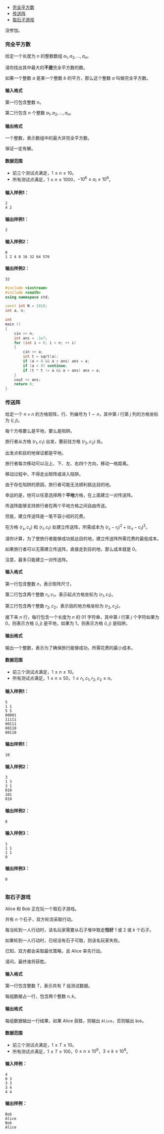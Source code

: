 
<!-- @import "[TOC]" {cmd="toc" depthFrom=1 depthTo=6 orderedList=false} -->

<!-- code_chunk_output -->

- [完全平方数](#完全平方数)
- [传送阵](#传送阵)
- [取石子游戏](#取石子游戏)

<!-- /code_chunk_output -->

没参加。

### 完全平方数

给定一个长度为 $n$ 的整数数组 $a_1,a_2,...,a_n$。

请你找出其中最大的<strong>不是</strong>完全平方数的数。

如果一个整数 $a$ 是某一个整数 $b$ 的平方，那么这个整数 $a$ 叫做完全平方数。

<h4>输入格式</h4>

第一行包含整数 $n$。

第二行包含 $n$ 个整数 $a_1,a_2,...,a_n$。

<h4>输出格式</h4>

一个整数，表示数组中的最大非完全平方数。

保证一定有解。

<h4>数据范围</h4>

- 前三个测试点满足，$1 \le n \le 10$。
- 所有测试点满足，$1 \le n \le 1000$，$-10^6 \le a_i \le 10^6$。

<h4>输入样例1：</h4>

```
2
4 2
```

<h4>输出样例1：</h4>

```
2
```

<h4>输入样例2：</h4>

```
8
1 2 4 8 16 32 64 576
```

<h4>输出样例2：</h4>

```
32
```

```cpp
#include <iostream>
#include <cmath>
using namespace std;

const int N = 1010;
int a, n;

int
main ()
{
    cin >> n;
    int ans = -1e7;
    for (int i = 0; i < n; ++ i)
    {
        cin >> a;
        int t = sqrt(a);
        if (a < 0 && a > ans) ans = a;
        if (a < 0) continue;
        if (t * t != a && a > ans) ans = a;
    }
    cout << ans;
    return 0;
}
```

### 传送阵

给定一个 $n \times n$ 的方格矩阵，行、列编号为 $1 \sim n$，其中第 $i$ 行第 $j$ 列的方格坐标为 $(i,j)$。

每个方格要么是平地，要么是陷阱。

旅行者从方格 $(r_1,c_1)$ 出发，要前往方格 $(r_2,c_2)$ 处。

出发点和目的地保证都是平地。

旅行者每次移动可以沿上、下、左、右四个方向，移动一格距离。

移动过程中，不得走出矩阵或进入陷阱。

由于存在陷阱的原因，旅行者可能无法顺利抵达目的地。

幸运的是，他可以任意选择两个<strong>平地</strong>方格，在上面建立一对传送阵。

传送阵能够支持旅行者在两个平地方格之间自由传送。

但是，建立传送阵是一笔不容小视的花费。

在方格 $(r_s,c_s)$ 和 $(r_t,c_t)$ 处建立传送阵，所需成本为 $(r_s-r_t)^2+(c_s-c_t)^2$。

请你计算，为了使旅行者能够成功抵达目的地，建立传送阵所需花费的最低成本。

如果旅行者可以无需建立传送阵，直接走到目的地，那么成本就是 $0$。

注意，最多只能建立一对传送阵。

<h4>输入格式</h4>

第一行包含整数 $n$，表示矩阵尺寸。

第二行包含两个整数 $r_1,c_1$，表示起点方格坐标为 $(r_1,c_1)$。

第三行包含两个整数 $r_2,c_2$，表示目的地方格坐标为 $(r_2,c_2)$。

接下来 $n$ 行，每行包含一个长度为 $n$ 的 $01$ 字符串，其中第 $i$ 行第 $j$ 个字符如果为 $0$，则表示方格 $(i,j)$ 是平地，如果为 $1$，则表示方格 $(i,j)$ 是陷阱。

<h4>输出格式</h4>

输出一个整数，表示为了确保旅行能够成功，所需花费的最小成本。

<h4>数据范围</h4>

- 前三个测试点满足，$1 \le n \le 10$。
- 所有测试点满足，$1 \le n \le 50$，$1 \le r_1,c_1,r_2,c_2 \le n$。

<h4>输入样例1：</h4>

```
5
1 1
5 5
00001
11111
00111
00110
00110
```

<h4>输出样例1：</h4>

```
10
```

<h4>输入样例2：</h4>

```
3
1 3
3 1
010
101
010
```

<h4>输出样例2：</h4>

```
8
```

<h4>输入样例3：</h4>

```
1
1 1
1 1
0
```

<h4>输出样例3：</h4>

```
0
```

```cpp

```

### 取石子游戏

Alice 和 Bob 正在玩一个取石子游戏。

共有 $n$ 个石子，双方轮流采取行动。

每当轮到一人行动时，该名玩家需要从石子堆中取走<strong>恰好</strong> $1$ 或 $2$ 或 $k$ 个石子。

如果轮到一人行动时，已经没有石子可取，则该名玩家失败。

已知，双方都会采取最优策略，且 Alice 率先行动。

请问，最终谁将获胜。

<h4>输入格式</h4>

第一行包含整数 $T$，表示共有 $T$ 组测试数据。

每组数据占一行，包含两个整数 $n,k$。

<h4>输出格式</h4>

每组数据输出一行结果，如果 Alice 获胜，则输出 `Alice`，否则输出 `Bob`。

<h4>数据范围</h4>

- 前三个测试点满足，$1 \le T \le 10$。
- 所有测试点满足，$1 \le T \le 100$，$0 \le n \le 10^9$，$3 \le k \le 10^9$。

<h4>输入样例：</h4>

```
4
0 3
3 3
3 4
4 4
```

<h4>输出样例：</h4>

```
Bob
Alice
Bob
Alice
```

```cpp

```
